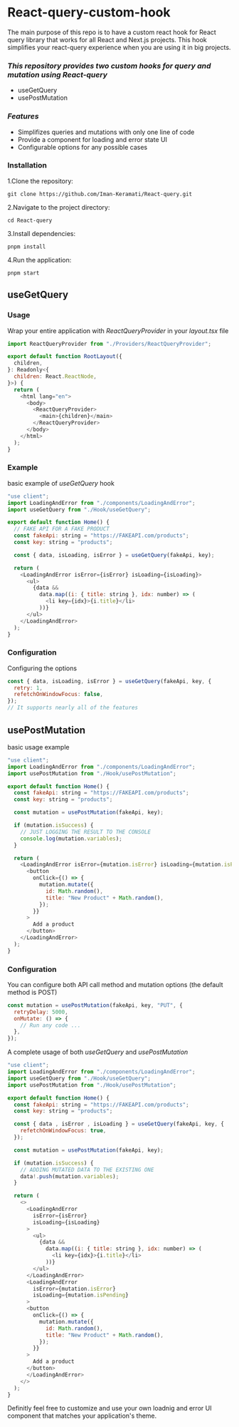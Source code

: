 # React-query-custom-hook

The main purpose of this repo is to have a custom react hook for React query library that works for all React and Next.js projects. This hook simplifies your react-query experience when you are using it in big projects.

### _This repository provides two custom hooks for query and mutation using React-query_

- useGetQuery
- usePostMutation

### _Features_

- Simplifizes queries and mutations with only one line of code
- Provide a component for loading and error state UI
- Configurable options for any possible cases

### Installation

1.Clone the repository:

```
git clone https://github.com/Iman-Keramati/React-query.git

```

2.Navigate to the project directory:

```
cd React-query

```

3.Install dependencies:

```
pnpm install
```

4.Run the application:

```
pnpm start
```

## **useGetQuery**

### Usage

Wrap your entire application with _ReactQueryProvider_ in your _layout.tsx_ file

```javascript
import ReactQueryProvider from "./Providers/ReactQueryProvider";

export default function RootLayout({
  children,
}: Readonly<{
  children: React.ReactNode,
}>) {
  return (
    <html lang="en">
      <body>
        <ReactQueryProvider>
          <main>{children}</main>
        </ReactQueryProvider>
      </body>
    </html>
  );
}
```

### Example

basic example of _useGetQuery_ hook

```javascript
"use client";
import LoadingAndError from "./components/LoadingAndError";
import useGetQuery from "./Hook/useGetQuery";

export default function Home() {
  // FAKE API FOR A FAKE PRODUCT
  const fakeApi: string = "https://FAKEAPI.com/products";
  const key: string = "products";

  const { data, isLoading, isError } = useGetQuery(fakeApi, key);

  return (
    <LoadingAndError isError={isError} isLoading={isLoading}>
      <ul>
        {data &&
          data.map((i: { title: string }, idx: number) => (
            <li key={idx}>{i.title}</li>
          ))}
      </ul>
    </LoadingAndError>
  );
}
```

### Configuration

Configuring the options

```javascript
const { data, isLoading, isError } = useGetQuery(fakeApi, key, {
  retry: 1,
  refetchOnWindowFocus: false,
});
// It supports nearly all of the features
```

## **usePostMutation**

basic usage example

```javascript
"use client";
import LoadingAndError from "./components/LoadingAndError";
import usePostMutation from "./Hook/usePostMutation";

export default function Home() {
  const fakeApi: string = "https://FAKEAPI.com/products";
  const key: string = "products";

  const mutation = usePostMutation(fakeApi, key);

  if (mutation.isSuccess) {
    // JUST LOGGING THE RESULT TO THE CONSOLE
    console.log(mutation.variables);
  }

  return (
    <LoadingAndError isError={mutation.isError} isLoading={mutation.isPending}>
      <button
        onClick={() => {
          mutation.mutate({
            id: Math.random(),
            title: "New Product" + Math.random(),
          });
        }}
      >
        Add a product
      </button>
    </LoadingAndError>
  );
}
```

### Configuration

You can configure both API call method and mutation options
(the default method is POST)

```javascript
const mutation = usePostMutation(fakeApi, key, "PUT", {
  retryDelay: 5000,
  onMutate: () => {
    // Run any code ...
  },
});
```

A complete usage of both _useGetQuery_ and _usePostMutation_

```javascript
"use client";
import LoadingAndError from "./components/LoadingAndError";
import useGetQuery from "./Hook/useGetQuery";
import usePostMutation from "./Hook/usePostMutation";

export default function Home() {
  const fakeApi: string = "https://FAKEAPI.com/products";
  const key: string = "products";

  const { data , isError , isLoading } = useGetQuery(fakeApi, key, {
    refetchOnWindowFocus: true,
  });

  const mutation = usePostMutation(fakeApi, key);

  if (mutation.isSuccess) {
    // ADDING MUTATED DATA TO THE EXISTING ONE
    data!.push(mutation.variables);
  }

  return (
    <>
      <LoadingAndError
        isError={isError}
        isLoading={isLoading}
      >
        <ul>
          {data &&
            data.map((i: { title: string }, idx: number) => (
              <li key={idx}>{i.title}</li>
            ))}
        </ul>
      </LoadingAndError>
      <LoadingAndError
        isError={mutation.isError}
        isLoading={mutation.isPending}
      >
      <button
        onClick={() => {
          mutation.mutate({
            id: Math.random(),
            title: "New Product" + Math.random(),
          });
        }}
      >
        Add a product
      </button>
      </LoadingAndError>
    </>
  );
}

```

Definitly feel free to customize and use your own loadnig and error UI component that matches your application's theme.

